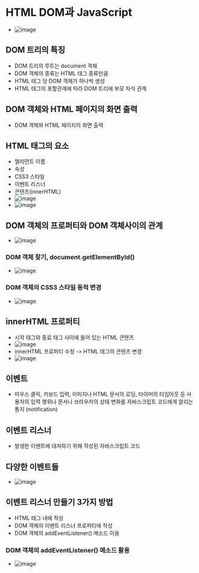 # HTML DOM과 JavaScript
* ![image](https://user-images.githubusercontent.com/120435947/220043759-792f8748-17b8-4d13-8b49-90bceeae8b40.png)
## DOM 트리의 특징
* DOM 트리의 루트는 document 객체
* DOM 객체의 종류는 HTML 태그 종류만큼
* HTML 태그 당 DOM 객체가 하나씩 생성
* HTML 태그의 포함관계에 따라 DOM 트리에 부모 자식 관계
## DOM 객체와 HTML 페이지의 화면 출력
* DOM 객체와 HTML 페이지의 화면 출력
## HTML 태그의 요소
* 엘리먼트 이름
* 속성
* CSS3 스타일
* 이벤트 리스너
* 콘텐츠(innerHTML)
* ![image](https://user-images.githubusercontent.com/120435947/220044348-906b5a6b-177e-4b95-a93a-eeb1d278327d.png)
* ![image](https://user-images.githubusercontent.com/120435947/220044708-c9ed021a-68b5-4d31-a61f-4b2b8f79974f.png)
## DOM 객체의 프로퍼티와 DOM 객체사이의 관계
* ![image](https://user-images.githubusercontent.com/120435947/220044806-d74e0d49-82d6-4355-863a-a936c2079cdb.png)
### DOM 객체 찾기, document.getElementById()
* ![image](https://user-images.githubusercontent.com/120435947/220045045-f1cee9ea-5089-4829-8de2-f06bb9c01d9e.png)
### DOM 객체의 CSS3 스타일 동적 변경
* ![image](https://user-images.githubusercontent.com/120435947/220045135-dfbca49a-1530-4267-bd22-d7b4fb1fff1c.png)
## innerHTML 프로퍼티
* 시작 태그와 종료 태그 사이에 들어 있는 HTML 콘텐츠
* ![image](https://user-images.githubusercontent.com/120435947/220045368-1eff72ae-b6a2-4289-8a25-e64082da8ae2.png)
* innerHTML 프로퍼티 수정 -> HTML 태그의 콘텐츠 변경
* ![image](https://user-images.githubusercontent.com/120435947/220045672-4d2d2e99-ca0c-44c1-a706-9b0db2e5be7a.png)
## 이벤트
* 마우스 클릭, 키보드 입력, 이미지나 HTML 문서의 로딩, 타이머의 타임아웃 등 사용자의
입력 행위나 문서나 브라우저의 상태 변화를 자바스크립트 코드에게 알리는 통지
(notification)
## 이벤트 리스너
* 발생한 이벤트에 대처하기 위해 작성된 자바스크립트 코드
## 다양한 이벤트들
* ![image](https://user-images.githubusercontent.com/120435947/220046757-e21a0d55-9fe4-4429-ac91-0186eea20c39.png)
## 이벤트 리스너 만들기 3가지 방법
* HTML 태그 내에 작성
* DOM 객체의 이벤트 리스너 프로퍼티에 작성
* DOM 객체의 addEventListener() 메소드 이용
### DOM 객체의 addEventListener() 메소드 활용
* ![image](https://user-images.githubusercontent.com/120435947/220047196-9ee5ddc0-f4b5-4e82-af8e-13d819abfe84.png)
